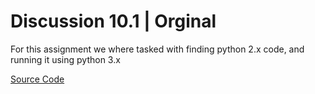 # Discussion 10.1 | Orginal

For this assignment we where tasked with finding python 2.x code, and running it using python 3.x

[Source Code](https://annedawson.net/pythonprograms.txt)
